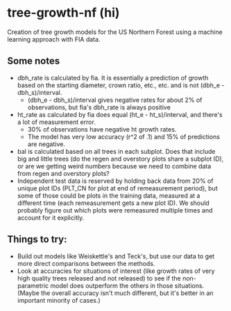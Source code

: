 # tree-growth-nf (hi)
Creation of tree growth models for the US Northern Forest using a machine learning approach with FIA data.

## Some notes
- dbh_rate is calculated by fia. It is essentially a prediction of growth based on the starting diameter, crown ratio, etc., etc. and is not (dbh_e - dbh_s)/interval.
  - (dbh_e - dbh_s)/interval gives negative rates for about 2% of observations, but fia's dbh_rate is always positive
- ht_rate as calculated by fia does equal (ht_e - ht_s)/interval, and there's a lot of measurement error.
  - 30% of observations have negative ht growth rates.
  - The model has very low accuracy (r^2 of .1) and 15% of predictions are negative.
- bal is calculated based on all trees in each subplot. Does that include big and little trees (do the regen and overstory plots share a subplot ID), or are we getting weird numbers because we need to combine data from regen and overstory plots?
- Independent test data is reserved by holding back data from 20% of unique plot IDs (PLT_CN for plot at end of remeasurement period), but some of those could be plots in the training data, measured at a different time (each remeasurement gets a new plot ID). We should probably figure out which plots were remeasured multiple times and account for it explicitly.

## Things to try:
- Build out models like Weiskettle's and Teck's, but use our data to get more direct comparisons between the methods.
- Look at accuracies for situations of interest (like growth rates of very high quality trees released and not released) to see if the non-parametric model does outperform the others in those situations. (Maybe the overall accuracy isn't much different, but it's better in an important minority of cases.)
